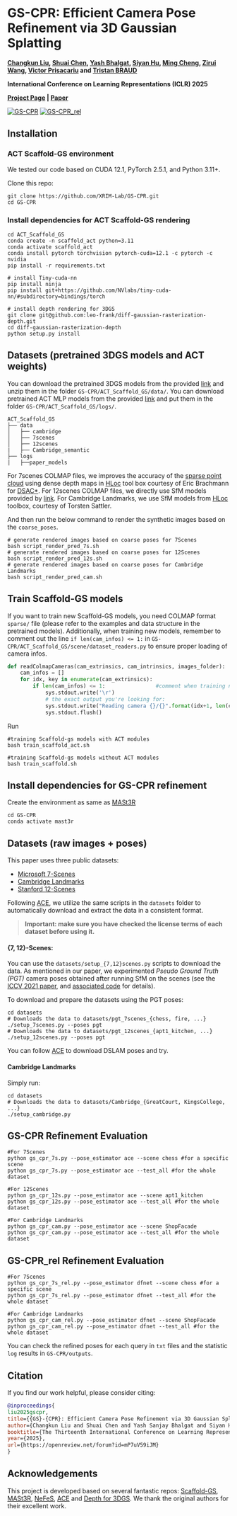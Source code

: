# GS-CPR: Efficient Camera Pose Refinement via 3D Gaussian Splatting
**[Changkun Liu](https://lck666666.github.io/),
[Shuai Chen](https://scholar.google.com/citations?user=c0xTh_YAAAAJ&hl=en), 
[Yash Bhalgat](https://scholar.google.com/citations?user=q0VSEHYAAAAJ&hl=en),
[Siyan Hu](https://scholar.google.com/citations?user=S56rLU4AAAAJ&hl=en), 
[Ming Cheng](https://scholar.google.com/citations?user=MPyUxv4AAAAJ&hl=en),
[Zirui Wang](https://scholar.google.com/citations?user=zCBKqa8AAAAJ&hl=en), 
[Victor Prisacariu](https://scholar.google.com/citations?user=GmWA-LoAAAAJ&hl=en) 
and [Tristan BRAUD](https://scholar.google.com/citations?user=ZOZtoQUAAAAJ&hl=en)**

**International Conference on Learning Representations (ICLR) 2025**

**[Project Page](https://xrim-lab.github.io/GS-CPR/) | [Paper](https://openreview.net/forum?id=mP7uV59iJM)**

[![GS-CPR](framework_imgs/Method.jpg)](https://openreview.net/forum?id=mP7uV59iJM)
[![GS-CPR_rel](framework_imgs/Method_rel.jpg)](https://openreview.net/forum?id=mP7uV59iJM)

## Installation
### ACT Scaffold-GS environment
We tested our code based on CUDA 12.1, PyTorch 2.5.1, and Python 3.11+.

Clone this repo:

```
git clone https://github.com/XRIM-Lab/GS-CPR.git
cd GS-CPR
```
### Install dependencies for ACT Scaffold-GS rendering

```
cd ACT_Scaffold_GS
conda create -n scaffold_act python=3.11
conda activate scaffold_act
conda install pytorch torchvision pytorch-cuda=12.1 -c pytorch -c nvidia 
pip install -r requirements.txt

# install Tiny-cuda-nn
pip install ninja
pip install git+https://github.com/NVlabs/tiny-cuda-nn/#subdirectory=bindings/torch

# install depth rendering for 3DGS
git clone git@github.com:leo-frank/diff-gaussian-rasterization-depth.git
cd diff-gaussian-rasterization-depth
python setup.py install
```

## Datasets (pretrained 3DGS models and ACT weights)
You can download the pretrained 3DGS models from the provided [link](https://hkustconnect-my.sharepoint.com/:f:/g/personal/cliudg_connect_ust_hk/ElfOnz0vRm9Ot6j47CDzFaoBJrGKoqKGLfb6xYSuMwf7WQ?e=Rrc98i) and unzip them in the folder `GS-CPR/ACT_Scaffold_GS/data/`. You can download pretrained ACT MLP models from the provided [link](https://hkustconnect-my.sharepoint.com/:f:/g/personal/cliudg_connect_ust_hk/ElfOnz0vRm9Ot6j47CDzFaoBJrGKoqKGLfb6xYSuMwf7WQ?e=Rrc98i) and put them in the folder `GS-CPR/ACT_Scaffold_GS/logs/`.
```
ACT_Scaffold_GS
├── data
│   ├── cambridge
│   ├── 7scenes
│   ├── 12scenes
|   ├── Cambridge_semantic
├── logs
|   ├──paper_models
```

For 7scenes COLMAP files, we improves the accuracy of the [sparse point cloud](https://github.com/tsattler/visloc_pseudo_gt_limitations) using dense depth maps in [HLoc](https://github.com/cvg/Hierarchical-Localization/tree/master/hloc/pipelines/7Scenes) tool box courtesy of Eric Brachmann for [DSAC*](https://github.com/vislearn/dsacstar). For 12scenes COLMAP files, we directly use SfM models provided by [link](https://github.com/tsattler/visloc_pseudo_gt_limitations). For Cambridge Landmarks, we use SfM models from [HLoc](https://github.com/cvg/Hierarchical-Localization/tree/master/hloc/pipelines/Cambridge) toolbox, courtesy of Torsten Sattler.

And then run the below command to render the synthetic images based on the `coarse_poses`.
```
# generate rendered images based on coarse poses for 7Scenes
bash script_render_pred_7s.sh
# generate rendered images based on coarse poses for 12Scenes
bash script_render_pred_12s.sh
# generate rendered images based on coarse poses for Cambridge Landmarks
bash script_render_pred_cam.sh
```

## Train Scaffold-GS models

If you want to train new Scaffold-GS models, you need COLMAP format `sparse/` file (please refer to the examples and data structure in the pretrained models). Additionally, when training new models, remember to comment out the line `if len(cam_infos) <= 1:` in `GS-CPR/ACT_Scaffold_GS/scene/dataset_readers.py` to ensure proper loading of camera infos.
```python
def readColmapCameras(cam_extrinsics, cam_intrinsics, images_folder):
    cam_infos = []
    for idx, key in enumerate(cam_extrinsics):
        if len(cam_infos) <= 1:                #comment when training new 3DGS models
            sys.stdout.write('\r')
            # the exact output you're looking for:
            sys.stdout.write("Reading camera {}/{}".format(idx+1, len(cam_extrinsics)))
            sys.stdout.flush()
```

Run
```
#training Scaffold-gs models with ACT modules
bash train_scaffold_act.sh

#training Scaffold-gs models without ACT modules
bash train_scaffold.sh
```

## Install dependencies for GS-CPR refinement
Create the environment as same as [MASt3R](https://github.com/naver/mast3r#demo)
```
cd GS-CPR
conda activate mast3r
```

## Datasets (raw images + poses)
This paper uses three public datasets:
- [Microsoft 7-Scenes](https://www.microsoft.com/en-us/research/project/rgb-d-dataset-7-scenes/)
- [Cambridge Landmarks](https://www.repository.cam.ac.uk/handle/1810/251342/)
- [Stanford 12-Scenes](https://graphics.stanford.edu/projects/reloc/)

Following [ACE](https://github.com/nianticlabs/ace), we utilize the same scripts in the `datasets` folder to automatically download and extract the data in a consistent format.

> **Important: make sure you have checked the license terms of each dataset before using it.**

#### {7, 12}-Scenes:

You can use the `datasets/setup_{7,12}scenes.py` scripts to download the data.
As mentioned in our paper, we experimented _Pseudo Ground Truth (PGT)_ camera poses obtained after running SfM on the scenes (see the [ICCV 2021 paper](https://openaccess.thecvf.com/content/ICCV2021/html/Brachmann_On_the_Limits_of_Pseudo_Ground_Truth_in_Visual_Camera_ICCV_2021_paper.html),
and [associated code](https://github.com/tsattler/visloc_pseudo_gt_limitations/) for details).

To download and prepare the datasets using the PGT poses:

```shell
cd datasets
# Downloads the data to datasets/pgt_7scenes_{chess, fire, ...}
./setup_7scenes.py --poses pgt
# Downloads the data to datasets/pgt_12scenes_{apt1_kitchen, ...}
./setup_12scenes.py --poses pgt
``` 
You can follow [ACE](https://github.com/nianticlabs/ace) to download DSLAM poses and try.

#### Cambridge Landmarks

Simply run:

```shell
cd datasets
# Downloads the data to datasets/Cambridge_{GreatCourt, KingsCollege, ...}
./setup_cambridge.py
```

## GS-CPR Refinement Evaluation
```
#For 7Scenes
python gs_cpr_7s.py --pose_estimator ace --scene chess #for a specific scene
python gs_cpr_7s.py --pose_estimator ace --test_all #for the whole dataset

#For 12Scenes
python gs_cpr_12s.py --pose_estimator ace --scene apt1_kitchen
python gs_cpr_12s.py --pose_estimator ace --test_all #for the whole dataset

#For Cambridge Landmarks
python gs_cpr_cam.py --pose_estimator ace --scene ShopFacade
python gs_cpr_cam.py --pose_estimator ace --test_all #for the whole dataset
```

## GS-CPR_rel Refinement Evaluation
```
#For 7Scenes
python gs_cpr_7s_rel.py --pose_estimator dfnet --scene chess #for a specific scene
python gs_cpr_7s_rel.py --pose_estimator dfnet --test_all #for the whole dataset

#For Cambridge Landmarks
python gs_cpr_cam_rel.py --pose_estimator dfnet --scene ShopFacade
python gs_cpr_cam_rel.py --pose_estimator dfnet --test_all #for the whole dataset
```

You can check the refined poses for each query in `txt` files and the statistic `log` results in `GS-CPR/outputs`.
## Citation
If you find our work helpful, please consider citing:

```bibtex
@inproceedings{
liu2025gscpr,
title={{GS}-{CPR}: Efficient Camera Pose Refinement via 3D Gaussian Splatting},
author={Changkun Liu and Shuai Chen and Yash Sanjay Bhalgat and Siyan HU and Ming Cheng and Zirui Wang and Victor Adrian Prisacariu and Tristan Braud},
booktitle={The Thirteenth International Conference on Learning Representations},
year={2025},
url={https://openreview.net/forum?id=mP7uV59iJM}
}
```

## Acknowledgements
This project is developed based on several fantastic repos: [Scaffold-GS](https://github.com/city-super/Scaffold-GS), [MASt3R](https://github.com/naver/mast3r), [NeFeS](https://github.com/ActiveVisionLab/NeFeS), [ACE](https://github.com/nianticlabs/ace) and [Depth for 3DGS](https://github.com/leo-frank/diff-gaussian-rasterization-depth). We thank the original authors for their excellent work.